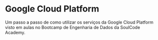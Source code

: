 # Google Cloud Platform
Um passo a passo de como utilizar os serviços da Google Cloud Platform visto em aulas no Bootcamp de Engenharia de Dados da SoulCode Academy.
